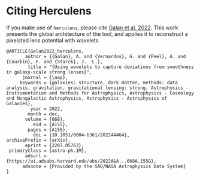 # Citing Herculens

If you make use of `herculens`, please cite [Galan et al. 2022](https://arxiv.org/abs/2207.05763). This work presents the global architecture of the tool, and applies it to reconstruct a pixelated lens potential with wavelets.

```
@ARTICLE{Galan2022_herculens,
       author = {{Galan}, A. and {Vernardos}, G. and {Peel}, A. and {Courbin}, F. and {Starck}, J. -L.},
        title = "{Using wavelets to capture deviations from smoothness in galaxy-scale strong lenses}",
      journal = {\aap},
     keywords = {galaxies: structure, dark matter, methods: data analysis, gravitation, gravitational lensing: strong, Astrophysics - Instrumentation and Methods for Astrophysics, Astrophysics - Cosmology and Nongalactic Astrophysics, Astrophysics - Astrophysics of Galaxies},
         year = 2022,
        month = dec,
       volume = {668},
          eid = {A155},
        pages = {A155},
          doi = {10.1051/0004-6361/202244464},
archivePrefix = {arXiv},
       eprint = {2207.05763},
 primaryClass = {astro-ph.IM},
       adsurl = {https://ui.adsabs.harvard.edu/abs/2022A&A...668A.155G},
      adsnote = {Provided by the SAO/NASA Astrophysics Data System}
}
```
